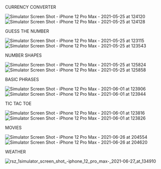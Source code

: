 CURRENCY CONVERTER

![Simulator Screen Shot - iPhone 12 Pro Max - 2021-05-25 at 124120](https://user-images.githubusercontent.com/84351845/119483586-cc2c5e00-bd5d-11eb-8cc4-b75d7febb8b7.jpg) ![Simulator Screen Shot - iPhone 12 Pro Max - 2021-05-25 at 124128](https://user-images.githubusercontent.com/84351845/119483664-e108f180-bd5d-11eb-8f28-55a0b432d04c.jpg)

GUESS THE NUMBER

![Simulator Screen Shot - iPhone 12 Pro Max - 2021-05-25 at 123115](https://user-images.githubusercontent.com/84351845/119483949-334a1280-bd5e-11eb-8a50-1162a1d11288.jpg) ![Simulator Screen Shot - iPhone 12 Pro Max - 2021-05-25 at 123543](https://user-images.githubusercontent.com/84351845/119483966-37763000-bd5e-11eb-93ee-4dc756ea9f4d.jpg)

NUMBER SHAPES

![Simulator Screen Shot - iPhone 12 Pro Max - 2021-05-25 at 125824](https://user-images.githubusercontent.com/84351845/119484118-5e346680-bd5e-11eb-949d-598ccf616168.jpg) ![Simulator Screen Shot - iPhone 12 Pro Max - 2021-05-25 at 125858](https://user-images.githubusercontent.com/84351845/119484182-6d1b1900-bd5e-11eb-961b-e0c6ad50bfbd.jpg)

BASIC PHRASES 

![Simulator Screen Shot - iPhone 12 Pro Max - 2021-06-01 at 123906](https://user-images.githubusercontent.com/84351845/120304400-6baa9d00-c2d8-11eb-9af5-c4fb646ee206.jpg) ![Simulator Screen Shot - iPhone 12 Pro Max - 2021-06-01 at 123944](https://user-images.githubusercontent.com/84351845/120304433-736a4180-c2d8-11eb-8c24-ffd456d3f8c8.jpg)


TIC TAC TOE

![Simulator Screen Shot - iPhone 12 Pro Max - 2021-06-01 at 123816](https://user-images.githubusercontent.com/84351845/120304490-80873080-c2d8-11eb-8ada-39e838da9d1f.jpg) ![Simulator Screen Shot - iPhone 12 Pro Max - 2021-06-01 at 123826](https://user-images.githubusercontent.com/84351845/120304507-84b34e00-c2d8-11eb-94a2-6028213941c9.jpg)

MOVIES

![Simulator Screen Shot - iPhone 12 Pro Max - 2021-06-26 at 204554](https://user-images.githubusercontent.com/84351845/123521597-5a2e9800-d6c0-11eb-845e-ec67d360ce17.jpg) ![Simulator Screen Shot - iPhone 12 Pro Max - 2021-06-26 at 204620](https://user-images.githubusercontent.com/84351845/123521604-6581c380-d6c0-11eb-95d7-0971f0861b60.jpg)

WEATHER

![rsz_1simulator_screen_shot_-_iphone_12_pro_max_-_2021-06-27_at_134910](https://user-images.githubusercontent.com/84351845/123541741-be983880-d74e-11eb-81f0-a1870f43a91f.png)




